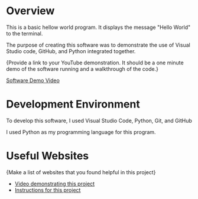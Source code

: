 # Overview

This is a basic hellow world program. It displays the message "Hello World" to the terminal.

The purpose of creating this software was to demonstrate the use of Visual Studio code, GitHub, and Python integrated together.

{Provide a link to your YouTube demonstration.  It should be a one minute demo of the software running and a walkthrough of the code.}

[Software Demo Video](https://youtu.be/T6GvJvn4khE)

# Development Environment

To develop this software, I used Visual Studio Code, Python, Git, and GitHub

I used Python as my programming language for this program.

# Useful Websites

{Make a list of websites that you found helpful in this project}
* [Video demonstrating this project](https://video.byui.edu/media/t/1_zyyx43ke)
* [Instructions for this project](https://byui.instructure.com/courses/283892/assignments/12908501)